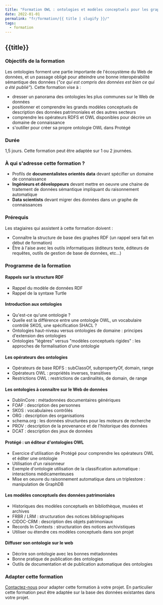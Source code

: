```yaml
---
title: "Formation OWL : ontologies et modèles conceptuels pour les graphes de connaissances"
date: 2022-01-01
permalink: "fr/formation/{{ title | slugify }}/"
tags:
  - formation
---
```


## {{title}}

### Objectifs de la formation

Les ontologies forment une partie importante de l'écosystème du Web de données, et un passage obligé pour atteindre une bonne interopérabilité sémantique des données (_"ce qui est compris des données est bien ce qui a été publié"_). Cette formation vise à :
  - dresser un panorama des ontologies les plus communes sur le Web de données
  - positionner et comprendre les grands modèles conceptuels de description des données patrimoniales et des autres secteurs
  - comprendre les opérateurs RDFS et OWL disponibles pour décrire un domaine de connaissance
  - s'outiller pour créer sa propre ontologie OWL dans Protégé

### Durée

1,5 jours. Cette formation peut être adaptée sur 1 ou 2 journées.

### À qui s'adresse cette formation ?

- Profils de **documentalistes orientés data** devant spécifier un domaine de connaissance
- **Ingénieurs et développeurs** devant mettre en oeuvre une chaine de traitement de données sémantique impliquant du raisonnement automatique
- **Data scientists** devant migrer des données dans un graphe de connaissances

### Prérequis

Les stagiaires qui assistent à cette formation doivent :
  - Connaître la structure de base des graphes RDF (un rappel sera fait en début de formation)
  - Être à l'aise avec les outils informatiques (éditeurs texte, éditeurs de requêtes, outils de gestion de base de données, etc...)


### Programme de la formation

#### Rappels sur la structure RDF

- Rappel du modèle de données RDF
- Rappel de la syntaxe Turtle

#### Introduction aux ontologies

- Qu'est-ce qu'une ontologie ?
- Quelle est la différence entre une ontologie OWL, un vocabulaire contrôlé SKOS, une spécification SHACL ?
- Ontologies haut-niveau versus ontologies de domaine : principes d'extension des ontologies
- Ontologies "légères" versus "modèles conceptuels rigides" : les approches de formalisation d'une ontologie

#### Les opérateurs des ontologies

- Opérateurs de base RDFS : subClassOf, subpropertyOf, domain, range
- Opérateurs OWL : propriétés inverses, transitives
- Restrictions OWL : restrictions de cardinalités, de domain, de range

#### Les ontologies à connaître sur le Web de données

- DublinCore : métadonnées documentaires génériques
- FOAF : description des personnes
- SKOS : vocabulaires contrôlés
- ORG : description des organisations
- schema.org : les données structurées pour les moteurs de recherche
- PROV : description de la provenance et de l'historique des données
- DCAT : description des jeux de données

#### Protégé : un éditeur d'ontologies OWL

- Exercice d'utilisation de Protégé pour comprendre les opérateurs OWL et éditer une ontologie
- Utilisation d'un raisonneur
- Exemple d'ontologie utilisation de la classification automatique : interactions médicamenteuses
- Mise en oeuvre du raisonnement automatique dans un triplestore : manipulation de GraphDB

#### Les modèles conceptuels des données patrimoniales

- Historiques des modèles conceptuels en bibliothèque, musées et archives
- FRBR / LRM : structuration des notices bibliographiques
- CIDOC-CRM : description des objets patrimoniaux
- Records In Contexts : structuration des notices archivistiques
- Utiliser ou étendre ces modèles conceptuels dans son projet

#### Diffuser son ontologie sur le web

- Décrire son ontologie avec les bonnes métadonnées
- Bonne pratique de publication des ontologies
- Outils de documentation et de publication automatique des ontologies

### Adapter cette formation

[Contactez-nous](https://sparna.fr/contact/) pour adapter cette formation à votre projet. En particulier cette formation peut être adaptée sur la base des données existantes dans votre projet.

